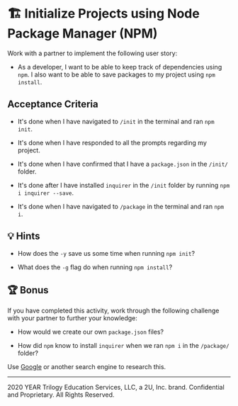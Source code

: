 # 🏗️ Initialize Projects using Node Package Manager (NPM)

Work with a partner to implement the following user story:

* As a developer, I want to be able to keep track of dependencies using `npm`. I also want to be able to save packages to my project using `npm install`.

## Acceptance Criteria

* It's done when I have navigated to `/init` in the terminal and ran `npm init`.

* It's done when I have responded to all the prompts regarding my project.

* It's done when I have confirmed that I have a `package.json` in the `/init/` folder.

* It's done after I have installed `inquirer` in the `/init` folder by running `npm i inquirer --save`.

* It's done when I have navigated to `/package` in the terminal and ran `npm i`.

## 💡 Hints

* How does the `-y` save us some time when running `npm init`?
   
* What does the `-g` flag do when running `npm install`? 

## 🏆 Bonus

If you have completed this activity, work through the following challenge with your partner to further your knowledge:

* How would we create our own `package.json` files? 

* How did `npm` know to install `inquirer` when we ran `npm i` in the `/package/` folder?

Use [Google](https://www.google.com) or another search engine to research this.

---
2020 YEAR Trilogy Education Services, LLC, a 2U, Inc. brand. Confidential and Proprietary. All Rights Reserved.